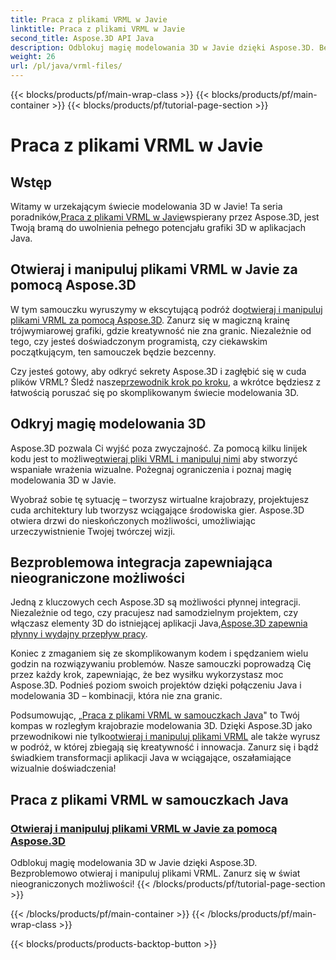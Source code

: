 ```yaml
---
title: Praca z plikami VRML w Javie
linktitle: Praca z plikami VRML w Javie
second_title: Aspose.3D API Java
description: Odblokuj magię modelowania 3D w Javie dzięki Aspose.3D. Bezproblemowo otwieraj i manipuluj plikami VRML. Zanurz się w świat nieograniczonych możliwości!
weight: 26
url: /pl/java/vrml-files/
---
```


{{< blocks/products/pf/main-wrap-class >}}
{{< blocks/products/pf/main-container >}}
{{< blocks/products/pf/tutorial-page-section >}}

# Praca z plikami VRML w Javie

## Wstęp

 Witamy w urzekającym świecie modelowania 3D w Javie! Ta seria poradników,[Praca z plikami VRML w Javie](./open-vrml-files-java/)wspierany przez Aspose.3D, jest Twoją bramą do uwolnienia pełnego potencjału grafiki 3D w aplikacjach Java.

## Otwieraj i manipuluj plikami VRML w Javie za pomocą Aspose.3D
 W tym samouczku wyruszymy w ekscytującą podróż do[otwieraj i manipuluj plikami VRML za pomocą Aspose.3D](./open-vrml-files-java/). Zanurz się w magiczną krainę trójwymiarowej grafiki, gdzie kreatywność nie zna granic. Niezależnie od tego, czy jesteś doświadczonym programistą, czy ciekawskim początkującym, ten samouczek będzie bezcenny.

 Czy jesteś gotowy, aby odkryć sekrety Aspose.3D i zagłębić się w cuda plików VRML? Śledź nasze[przewodnik krok po kroku](./open-vrml-files-java/), a wkrótce będziesz z łatwością poruszać się po skomplikowanym świecie modelowania 3D.

## Odkryj magię modelowania 3D
 Aspose.3D pozwala Ci wyjść poza zwyczajność. Za pomocą kilku linijek kodu jest to możliwe[otwieraj pliki VRML i manipuluj nimi](./open-vrml-files-java/) aby stworzyć wspaniałe wrażenia wizualne. Pożegnaj ograniczenia i poznaj magię modelowania 3D w Javie.

Wyobraź sobie tę sytuację – tworzysz wirtualne krajobrazy, projektujesz cuda architektury lub tworzysz wciągające środowiska gier. Aspose.3D otwiera drzwi do nieskończonych możliwości, umożliwiając urzeczywistnienie Twojej twórczej wizji.

## Bezproblemowa integracja zapewniająca nieograniczone możliwości
 Jedną z kluczowych cech Aspose.3D są możliwości płynnej integracji. Niezależnie od tego, czy pracujesz nad samodzielnym projektem, czy włączasz elementy 3D do istniejącej aplikacji Java,[Aspose.3D zapewnia płynny i wydajny przepływ pracy](./open-vrml-files-java/).

Koniec z zmaganiem się ze skomplikowanym kodem i spędzaniem wielu godzin na rozwiązywaniu problemów. Nasze samouczki poprowadzą Cię przez każdy krok, zapewniając, że bez wysiłku wykorzystasz moc Aspose.3D. Podnieś poziom swoich projektów dzięki połączeniu Java i modelowania 3D – kombinacji, która nie zna granic.

Podsumowując, „[Praca z plikami VRML w samouczkach Java](./open-vrml-files-java/)" to Twój kompas w rozległym krajobrazie modelowania 3D. Dzięki Aspose.3D jako przewodnikowi nie tylko[otwieraj i manipuluj plikami VRML](./open-vrml-files-java/) ale także wyrusz w podróż, w której zbiegają się kreatywność i innowacja. Zanurz się i bądź świadkiem transformacji aplikacji Java w wciągające, oszałamiające wizualnie doświadczenia!
## Praca z plikami VRML w samouczkach Java
### [Otwieraj i manipuluj plikami VRML w Javie za pomocą Aspose.3D](./open-vrml-files-java/)
Odblokuj magię modelowania 3D w Javie dzięki Aspose.3D. Bezproblemowo otwieraj i manipuluj plikami VRML. Zanurz się w świat nieograniczonych możliwości!
{{< /blocks/products/pf/tutorial-page-section >}}

{{< /blocks/products/pf/main-container >}}
{{< /blocks/products/pf/main-wrap-class >}}

{{< blocks/products/products-backtop-button >}}
